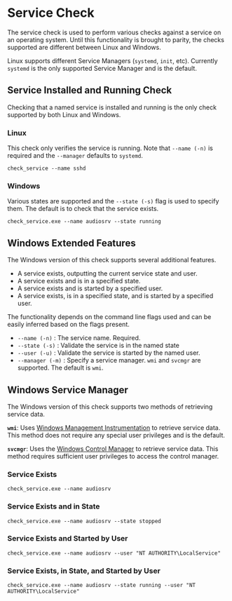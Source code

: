 # Service Check
The service check is used to perform various checks against a service on an operating system. Until this functionality is brought to parity, the checks supported are different between Linux and Windows.

Linux supports different Service Managers (`systemd`, `init`, etc). Currently `systemd` is the only supported Service Manager and is the default.

## Service Installed and Running Check
Checking that a named service is installed and running is the only check supported by both Linux and Windows.

### Linux
This check only verifies the service is running. Note that `--name (-n)` is required and the `--manager` defaults to `systemd`.
```
check_service --name sshd
```

### Windows
Various states are supported and the `--state (-s)` flag is used to specify them. The default is to check that the service exists.
```
check_service.exe --name audiosrv --state running
```

## Windows Extended Features
The Windows version of this check supports several additional features.
* A service exists, outputting the current service state and user.
* A service exists and is in a specified state.
* A service exists and is started by a specified user.
* A service exists, is in a specified state, and is started by a specified user.

The functionality depends on the command line flags used and can be easily inferred based on the flags present.
* `--name (-n)` : The service name. Required.
* `--state (-s)` : Validate the service is in the named state
* `--user (-u)` : Validate the service is started by the named user.
* `--manager (-m)` : Specify a service manager. `wmi` and `svcmgr` are supported. The default is `wmi`.

## Windows Service Manager
The Windows version of this check supports two methods of retrieving service data.

**`wmi`**: Uses [Windows Management Instrumentation](https://docs.microsoft.com/en-us/windows/desktop/wmisdk/wmi-start-page) to retrieve service data. This method does not require any special user privileges and is the default.

**`svcmgr`**: Uses the [Windows Control Manager](https://docs.microsoft.com/en-us/windows/desktop/services/service-control-manager) to retrieve service data. This method requires sufficient user privileges to access the control manager.

### Service Exists
```
check_service.exe --name audiosrv
```
### Service Exists and in State
```
check_service.exe --name audiosrv --state stopped
```
### Service Exists and Started by User
```
check_service.exe --name audiosrv --user "NT AUTHORITY\LocalService"
```
### Service Exists, in State, and Started by User
```
check_service.exe --name audiosrv --state running --user "NT AUTHORITY\LocalService"
```